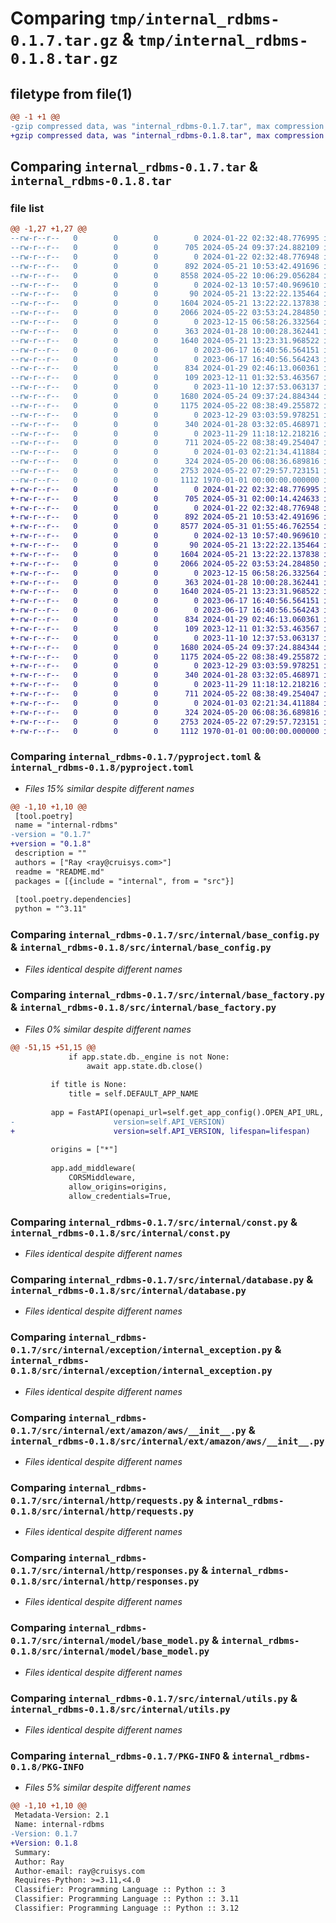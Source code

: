 # Comparing `tmp/internal_rdbms-0.1.7.tar.gz` & `tmp/internal_rdbms-0.1.8.tar.gz`

## filetype from file(1)

```diff
@@ -1 +1 @@
-gzip compressed data, was "internal_rdbms-0.1.7.tar", max compression
+gzip compressed data, was "internal_rdbms-0.1.8.tar", max compression
```

## Comparing `internal_rdbms-0.1.7.tar` & `internal_rdbms-0.1.8.tar`

### file list

```diff
@@ -1,27 +1,27 @@
--rw-r--r--   0        0        0        0 2024-01-22 02:32:48.776995 internal_rdbms-0.1.7/README.md
--rw-r--r--   0        0        0      705 2024-05-24 09:37:24.882109 internal_rdbms-0.1.7/pyproject.toml
--rw-r--r--   0        0        0        0 2024-01-22 02:32:48.776948 internal_rdbms-0.1.7/src/internal/__init__.py
--rw-r--r--   0        0        0      892 2024-05-21 10:53:42.491696 internal_rdbms-0.1.7/src/internal/base_config.py
--rw-r--r--   0        0        0     8558 2024-05-22 10:06:29.056284 internal_rdbms-0.1.7/src/internal/base_factory.py
--rw-r--r--   0        0        0        0 2024-02-13 10:57:40.969610 internal_rdbms-0.1.7/src/internal/common_enum/__init__.py
--rw-r--r--   0        0        0       90 2024-05-21 13:22:22.135464 internal_rdbms-0.1.7/src/internal/common_enum/order_type.py
--rw-r--r--   0        0        0     1604 2024-05-21 13:22:22.137838 internal_rdbms-0.1.7/src/internal/const.py
--rw-r--r--   0        0        0     2066 2024-05-22 03:53:24.284850 internal_rdbms-0.1.7/src/internal/database.py
--rw-r--r--   0        0        0        0 2023-12-15 06:58:26.332564 internal_rdbms-0.1.7/src/internal/exception/__init__.py
--rw-r--r--   0        0        0      363 2024-01-28 10:00:28.362441 internal_rdbms-0.1.7/src/internal/exception/base_exception.py
--rw-r--r--   0        0        0     1640 2024-05-21 13:23:31.968522 internal_rdbms-0.1.7/src/internal/exception/internal_exception.py
--rw-r--r--   0        0        0        0 2023-06-17 16:40:56.564151 internal_rdbms-0.1.7/src/internal/ext/__init__.py
--rw-r--r--   0        0        0        0 2023-06-17 16:40:56.564243 internal_rdbms-0.1.7/src/internal/ext/amazon/__init__.py
--rw-r--r--   0        0        0      834 2024-01-29 02:46:13.060361 internal_rdbms-0.1.7/src/internal/ext/amazon/aws/__init__.py
--rw-r--r--   0        0        0      109 2023-12-11 01:32:53.463567 internal_rdbms-0.1.7/src/internal/ext/amazon/aws/const.py
--rw-r--r--   0        0        0        0 2023-11-10 12:37:53.063137 internal_rdbms-0.1.7/src/internal/http/__init__.py
--rw-r--r--   0        0        0     1680 2024-05-24 09:37:24.884344 internal_rdbms-0.1.7/src/internal/http/requests.py
--rw-r--r--   0        0        0     1175 2024-05-22 08:38:49.255872 internal_rdbms-0.1.7/src/internal/http/responses.py
--rw-r--r--   0        0        0        0 2023-12-29 03:03:59.978251 internal_rdbms-0.1.7/src/internal/interface/__init__.py
--rw-r--r--   0        0        0      340 2024-01-28 03:32:05.468971 internal_rdbms-0.1.7/src/internal/interface/base_interface.py
--rw-r--r--   0        0        0        0 2023-11-29 11:18:12.218216 internal_rdbms-0.1.7/src/internal/model/__init__.py
--rw-r--r--   0        0        0      711 2024-05-22 08:38:49.254047 internal_rdbms-0.1.7/src/internal/model/base_model.py
--rw-r--r--   0        0        0        0 2024-01-03 02:21:34.411884 internal_rdbms-0.1.7/src/internal/schema/__init__.py
--rw-r--r--   0        0        0      324 2024-05-20 06:08:36.689816 internal_rdbms-0.1.7/src/internal/schema/base_schema.py
--rw-r--r--   0        0        0     2753 2024-05-22 07:29:57.723151 internal_rdbms-0.1.7/src/internal/utils.py
--rw-r--r--   0        0        0     1112 1970-01-01 00:00:00.000000 internal_rdbms-0.1.7/PKG-INFO
+-rw-r--r--   0        0        0        0 2024-01-22 02:32:48.776995 internal_rdbms-0.1.8/README.md
+-rw-r--r--   0        0        0      705 2024-05-31 02:00:14.424633 internal_rdbms-0.1.8/pyproject.toml
+-rw-r--r--   0        0        0        0 2024-01-22 02:32:48.776948 internal_rdbms-0.1.8/src/internal/__init__.py
+-rw-r--r--   0        0        0      892 2024-05-21 10:53:42.491696 internal_rdbms-0.1.8/src/internal/base_config.py
+-rw-r--r--   0        0        0     8577 2024-05-31 01:55:46.762554 internal_rdbms-0.1.8/src/internal/base_factory.py
+-rw-r--r--   0        0        0        0 2024-02-13 10:57:40.969610 internal_rdbms-0.1.8/src/internal/common_enum/__init__.py
+-rw-r--r--   0        0        0       90 2024-05-21 13:22:22.135464 internal_rdbms-0.1.8/src/internal/common_enum/order_type.py
+-rw-r--r--   0        0        0     1604 2024-05-21 13:22:22.137838 internal_rdbms-0.1.8/src/internal/const.py
+-rw-r--r--   0        0        0     2066 2024-05-22 03:53:24.284850 internal_rdbms-0.1.8/src/internal/database.py
+-rw-r--r--   0        0        0        0 2023-12-15 06:58:26.332564 internal_rdbms-0.1.8/src/internal/exception/__init__.py
+-rw-r--r--   0        0        0      363 2024-01-28 10:00:28.362441 internal_rdbms-0.1.8/src/internal/exception/base_exception.py
+-rw-r--r--   0        0        0     1640 2024-05-21 13:23:31.968522 internal_rdbms-0.1.8/src/internal/exception/internal_exception.py
+-rw-r--r--   0        0        0        0 2023-06-17 16:40:56.564151 internal_rdbms-0.1.8/src/internal/ext/__init__.py
+-rw-r--r--   0        0        0        0 2023-06-17 16:40:56.564243 internal_rdbms-0.1.8/src/internal/ext/amazon/__init__.py
+-rw-r--r--   0        0        0      834 2024-01-29 02:46:13.060361 internal_rdbms-0.1.8/src/internal/ext/amazon/aws/__init__.py
+-rw-r--r--   0        0        0      109 2023-12-11 01:32:53.463567 internal_rdbms-0.1.8/src/internal/ext/amazon/aws/const.py
+-rw-r--r--   0        0        0        0 2023-11-10 12:37:53.063137 internal_rdbms-0.1.8/src/internal/http/__init__.py
+-rw-r--r--   0        0        0     1680 2024-05-24 09:37:24.884344 internal_rdbms-0.1.8/src/internal/http/requests.py
+-rw-r--r--   0        0        0     1175 2024-05-22 08:38:49.255872 internal_rdbms-0.1.8/src/internal/http/responses.py
+-rw-r--r--   0        0        0        0 2023-12-29 03:03:59.978251 internal_rdbms-0.1.8/src/internal/interface/__init__.py
+-rw-r--r--   0        0        0      340 2024-01-28 03:32:05.468971 internal_rdbms-0.1.8/src/internal/interface/base_interface.py
+-rw-r--r--   0        0        0        0 2023-11-29 11:18:12.218216 internal_rdbms-0.1.8/src/internal/model/__init__.py
+-rw-r--r--   0        0        0      711 2024-05-22 08:38:49.254047 internal_rdbms-0.1.8/src/internal/model/base_model.py
+-rw-r--r--   0        0        0        0 2024-01-03 02:21:34.411884 internal_rdbms-0.1.8/src/internal/schema/__init__.py
+-rw-r--r--   0        0        0      324 2024-05-20 06:08:36.689816 internal_rdbms-0.1.8/src/internal/schema/base_schema.py
+-rw-r--r--   0        0        0     2753 2024-05-22 07:29:57.723151 internal_rdbms-0.1.8/src/internal/utils.py
+-rw-r--r--   0        0        0     1112 1970-01-01 00:00:00.000000 internal_rdbms-0.1.8/PKG-INFO
```

### Comparing `internal_rdbms-0.1.7/pyproject.toml` & `internal_rdbms-0.1.8/pyproject.toml`

 * *Files 15% similar despite different names*

```diff
@@ -1,10 +1,10 @@
 [tool.poetry]
 name = "internal-rdbms"
-version = "0.1.7"
+version = "0.1.8"
 description = ""
 authors = ["Ray <ray@cruisys.com>"]
 readme = "README.md"
 packages = [{include = "internal", from = "src"}]
 
 [tool.poetry.dependencies]
 python = "^3.11"
```

### Comparing `internal_rdbms-0.1.7/src/internal/base_config.py` & `internal_rdbms-0.1.8/src/internal/base_config.py`

 * *Files identical despite different names*

### Comparing `internal_rdbms-0.1.7/src/internal/base_factory.py` & `internal_rdbms-0.1.8/src/internal/base_factory.py`

 * *Files 0% similar despite different names*

```diff
@@ -51,15 +51,15 @@
             if app.state.db._engine is not None:
                 await app.state.db.close()
 
         if title is None:
             title = self.DEFAULT_APP_NAME
 
         app = FastAPI(openapi_url=self.get_app_config().OPEN_API_URL, title=title, debug=self.get_app_config().DEBUG,
-                      version=self.API_VERSION)
+                      version=self.API_VERSION, lifespan=lifespan)
 
         origins = ["*"]
 
         app.add_middleware(
             CORSMiddleware,
             allow_origins=origins,
             allow_credentials=True,
```

### Comparing `internal_rdbms-0.1.7/src/internal/const.py` & `internal_rdbms-0.1.8/src/internal/const.py`

 * *Files identical despite different names*

### Comparing `internal_rdbms-0.1.7/src/internal/database.py` & `internal_rdbms-0.1.8/src/internal/database.py`

 * *Files identical despite different names*

### Comparing `internal_rdbms-0.1.7/src/internal/exception/internal_exception.py` & `internal_rdbms-0.1.8/src/internal/exception/internal_exception.py`

 * *Files identical despite different names*

### Comparing `internal_rdbms-0.1.7/src/internal/ext/amazon/aws/__init__.py` & `internal_rdbms-0.1.8/src/internal/ext/amazon/aws/__init__.py`

 * *Files identical despite different names*

### Comparing `internal_rdbms-0.1.7/src/internal/http/requests.py` & `internal_rdbms-0.1.8/src/internal/http/requests.py`

 * *Files identical despite different names*

### Comparing `internal_rdbms-0.1.7/src/internal/http/responses.py` & `internal_rdbms-0.1.8/src/internal/http/responses.py`

 * *Files identical despite different names*

### Comparing `internal_rdbms-0.1.7/src/internal/model/base_model.py` & `internal_rdbms-0.1.8/src/internal/model/base_model.py`

 * *Files identical despite different names*

### Comparing `internal_rdbms-0.1.7/src/internal/utils.py` & `internal_rdbms-0.1.8/src/internal/utils.py`

 * *Files identical despite different names*

### Comparing `internal_rdbms-0.1.7/PKG-INFO` & `internal_rdbms-0.1.8/PKG-INFO`

 * *Files 5% similar despite different names*

```diff
@@ -1,10 +1,10 @@
 Metadata-Version: 2.1
 Name: internal-rdbms
-Version: 0.1.7
+Version: 0.1.8
 Summary: 
 Author: Ray
 Author-email: ray@cruisys.com
 Requires-Python: >=3.11,<4.0
 Classifier: Programming Language :: Python :: 3
 Classifier: Programming Language :: Python :: 3.11
 Classifier: Programming Language :: Python :: 3.12
```


